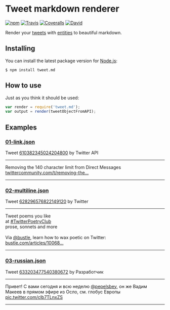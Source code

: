 # Tweet markdown renderer

[![npm](https://img.shields.io/npm/v/tweet.md.svg?style=flat-square)](https://www.npmjs.com/package/tweet.md)
[![Travis](https://img.shields.io/travis/silentroach/tweet.md.svg?style=flat-square&label=travis)](https://travis-ci.org/silentroach/tweet.md)
[![Coveralls](https://img.shields.io/coveralls/silentroach/tweet.md.svg?style=flat-square&label=coverage)](https://coveralls.io/r/silentroach/tweet.md)
[![David](https://img.shields.io/david/dev/silentroach/tweet.md.svg?style=flat-square&label=deps)](https://david-dm.org/silentroach/tweet.md#info=devDependencies)

Render your [tweets](https://dev.twitter.com/overview/api/tweets) with [entities](https://dev.twitter.com/overview/api/entities) to beautiful markdown.

## Installing

You can install the latest package version for [Node.js](https://nodejs.org):

```
$ npm install tweet.md
```

## How to use

Just as you think it should be used:

```js
var render = require('tweet.md');
var output = render(tweetObjectFromAPI);
```

## Examples

<!-- CUT -->

### [01-link.json](examples/01-link.json)

Tweet [610382345024204800](https://twitter.com/twitterapi/status/610382345024204800) by Twitter API

- - -
Removing the 140 character limit from Direct Messages [twittercommunity.com/t/removing-the…](https://t.co/h0I2M3P2vm "https://twittercommunity.com/t/removing-the-140-character-limit-from-direct-messages/41348/")
- - -

### [02-multiline.json](examples/02-multiline.json)

Tweet [628296576822149120](https://twitter.com/twitter/status/628296576822149120) by Twitter

- - -
Tweet poems you like<br />at [#TwitterPoetryClub](https://twitter.com/search?q=%23TwitterPoetryClub)<br />prose, sonnets and more<br /><br />Via [@bustle](https://twitter.com/bustle "Bustle"), learn how to wax poetic on Twitter: [bustle.com/articles/10068…](http://t.co/vItyyGqX7R "http://www.bustle.com/articles/100683-twitterpoetryclub-members-share-their-love-of-poetry-in-140-characters-or-less")
- - -

### [03-russian.json](examples/03-russian.json)

Tweet [633203477540380672](https://twitter.com/jsunderhood/status/633203477540380672) by Разработчик

- - -
Привет! С вами сегодня и всю неделю [@pepelsbey](https://twitter.com/pepelsbey "Вадим Макеев"), он же Вадим Макеев в прямом эфире из Осло, см. глобус Европы [pic.twitter.com/clb7TLnxZS](http://t.co/clb7TLnxZS)
- - -

